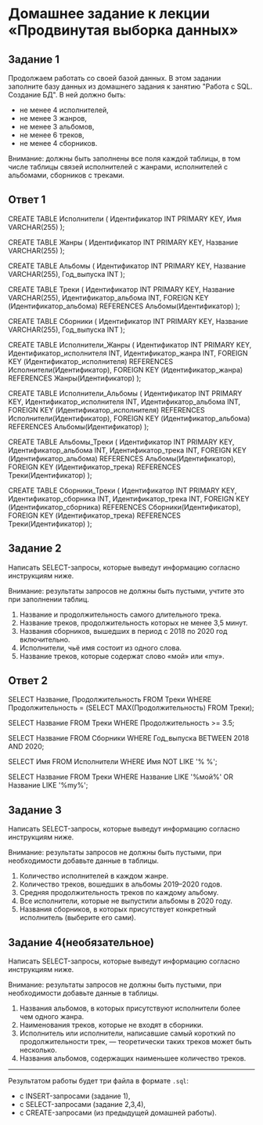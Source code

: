 # Домашнее задание к лекции «Продвинутая выборка данных»

## Задание 1

Продолжаем работать со своей базой данных. В этом задании заполните базу данных из домашнего задания к занятию "Работа с SQL. Создание БД". В ней должно быть:

- не менее 4 исполнителей,
- не менее 3 жанров,
- не менее 3 альбомов,
- не менее 6 треков,
- не менее 4 сборников.

Внимание: должны быть заполнены все поля каждой таблицы, в том числе таблицы связей исполнителей с жанрами, исполнителей с альбомами, сборников с треками.

## Ответ 1

CREATE TABLE Исполнители (
    Идентификатор INT PRIMARY KEY,
    Имя VARCHAR(255)
);

CREATE TABLE Жанры (
    Идентификатор INT PRIMARY KEY,
    Название VARCHAR(255)
);

CREATE TABLE Альбомы (
    Идентификатор INT PRIMARY KEY,
    Название VARCHAR(255),
    Год_выпуска INT
);

CREATE TABLE Треки (
    Идентификатор INT PRIMARY KEY,
    Название VARCHAR(255),
    Идентификатор_альбома INT,
    FOREIGN KEY (Идентификатор_альбома) REFERENCES Альбомы(Идентификатор)
);

CREATE TABLE Сборники (
    Идентификатор INT PRIMARY KEY,
    Название VARCHAR(255),
    Год_выпуска INT
);

CREATE TABLE Исполнители_Жанры (
    Идентификатор INT PRIMARY KEY,
    Идентификатор_исполнителя INT,
    Идентификатор_жанра INT,
    FOREIGN KEY (Идентификатор_исполнителя) REFERENCES Исполнители(Идентификатор),
    FOREIGN KEY (Идентификатор_жанра) REFERENCES Жанры(Идентификатор)
);

CREATE TABLE Исполнители_Альбомы (
    Идентификатор INT PRIMARY KEY,
    Идентификатор_исполнителя INT,
    Идентификатор_альбома INT,
    FOREIGN KEY (Идентификатор_исполнителя) REFERENCES Исполнители(Идентификатор),
    FOREIGN KEY (Идентификатор_альбома) REFERENCES Альбомы(Идентификатор)
);

CREATE TABLE Альбомы_Треки (
    Идентификатор INT PRIMARY KEY,
    Идентификатор_альбома INT,
    Идентификатор_трека INT,
    FOREIGN KEY (Идентификатор_альбома) REFERENCES Альбомы(Идентификатор),
    FOREIGN KEY (Идентификатор_трека) REFERENCES Треки(Идентификатор)
);

CREATE TABLE Сборники_Треки (
    Идентификатор INT PRIMARY KEY,
    Идентификатор_сборника INT,
    Идентификатор_трека INT,
    FOREIGN KEY (Идентификатор_сборника) REFERENCES Сборники(Идентификатор),
    FOREIGN KEY (Идентификатор_трека) REFERENCES Треки(Идентификатор)
);

## Задание 2

Написать SELECT-запросы, которые выведут информацию согласно инструкциям ниже.

Внимание: результаты запросов не должны быть пустыми, учтите это при заполнении таблиц.

1. Название и продолжительность самого длительного трека.
2. Название треков, продолжительность которых не менее 3,5 минут.
3. Названия сборников, вышедших в период с 2018 по 2020 год включительно.
4. Исполнители, чьё имя состоит из одного слова.
5. Название треков, которые содержат слово «мой» или «my».


## Ответ 2

SELECT Название, Продолжительность
FROM Треки
WHERE Продолжительность = (SELECT MAX(Продолжительность) FROM Треки);

SELECT Название
FROM Треки
WHERE Продолжительность >= 3.5;

SELECT Название
FROM Сборники
WHERE Год_выпуска BETWEEN 2018 AND 2020;

SELECT Имя
FROM Исполнители
WHERE Имя NOT LIKE '% %';

SELECT Название
FROM Треки
WHERE Название LIKE '%мой%' OR Название LIKE '%my%';


## Задание 3

Написать SELECT-запросы, которые выведут информацию согласно инструкциям ниже.

Внимание: результаты запросов не должны быть пустыми, при необходимости добавьте данные в таблицы.

1. Количество исполнителей в каждом жанре.
2. Количество треков, вошедших в альбомы 2019–2020 годов.
3. Средняя продолжительность треков по каждому альбому.
4. Все исполнители, которые не выпустили альбомы в 2020 году.
5. Названия сборников, в которых присутствует конкретный исполнитель (выберите его сами).


## Задание 4(необязательное)

Написать SELECT-запросы, которые выведут информацию согласно инструкциям ниже.

Внимание: результаты запросов не должны быть пустыми, при необходимости добавьте данные в таблицы.

1. Названия альбомов, в которых присутствуют исполнители более чем одного жанра.
2. Наименования треков, которые не входят в сборники.
3. Исполнитель или исполнители, написавшие самый короткий по продолжительности трек, — теоретически таких треков может быть несколько.
4. Названия альбомов, содержащих наименьшее количество треков.

---

Результатом работы будет три файла в формате `.sql`:

- с INSERT-запросами (задание 1),
- с SELECT-запросами (задание 2,3,4),
- с CREATE-запросами (из предыдущей домашней работы).
